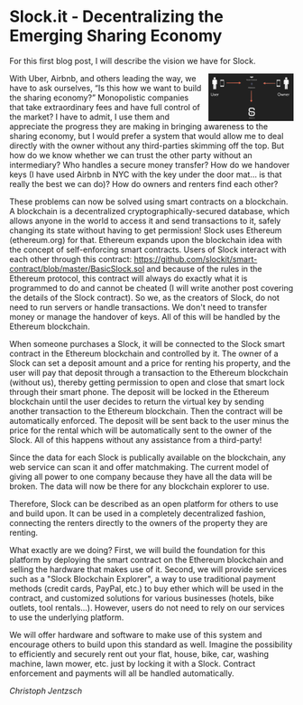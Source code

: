 # Slock.it - Decentralizing the Emerging Sharing Economy
For this first blog post, I will describe the vision we have for Slock.

<a href="images/slock_concept.png" class="swipebox"><img src="images/slock_concept.png" style="width:30%;padding-left:10px" align="right" alt="the slock.it concept"/></a> 

With Uber, Airbnb, and others leading the way, we have to ask ourselves, “Is this how we want to build the sharing economy?” 
Monopolistic companies that take extraordinary fees and have full control of the market? I have to admit, I use them and appreciate the progress they are making in bringing awareness to the sharing economy, but I would prefer a system that would allow me to deal directly with the owner without any third-parties skimming off the top. 
But how do we know whether we can trust the other party without an intermediary? Who handles a secure money transfer? How do we handover keys (I have used Airbnb in NYC with the key under the door mat… is that really the best we can do)?
How do owners and renters find each other?

These problems can now be solved using smart contracts on a blockchain. A blockchain is a decentralized cryptographically-secured database, which allows anyone in the world to access it 
and send transactions to it, safely changing its state without having to get permission! Slock uses Ethereum (ethereum.org) for that. 
Ethereum expands upon the blockchain idea with the concept of self-enforcing smart contracts. Users of Slock interact with each other through this contract: https://github.com/slockit/smart-contract/blob/master/BasicSlock.sol and because of the rules in the Ethereum protocol, this contract will always do exactly what it is programmed to do and cannot be cheated (I will write another post covering the details of the Slock contract). 
So we, as the creators of Slock, do not need to run servers or handle transactions. We don't need to transfer money or manage the handover of keys. All of this will be handled by the Ethereum blockchain.

When someone purchases a Slock, it will be connected to the Slock smart contract in the Ethereum blockchain and controlled by it. The owner of a Slock can set a deposit amount and a price for renting his property, and the user will pay that deposit through a transaction to the Ethereum blockchain (without us), thereby getting permission to open and close that smart lock through their smart phone. The deposit will be locked in the Ethereum blockchain until the user decides to return the virtual key by sending another transaction to the Ethereum blockchain. Then the contract will be automatically enforced. The deposit will be sent back to the user minus the price for the rental which will be automatically sent to the owner of the Slock. All of this happens without any assistance from a third-party! 

Since the data for each Slock is publically available on the blockchain, any web service can scan it and offer matchmaking. The current model of giving all power to one company because they have all the data will be broken. The data will now be there for any blockchain explorer to use.

Therefore, Slock can be described as an open platform for others to use and build upon. It can be used in a completely decentralized fashion, connecting the renters directly to the owners of the property they are renting. 

What exactly are we doing? First, we will build the foundation for this platform by deploying the smart contract on the Ethereum blockchain and selling the hardware that makes use of it. Second, we will provide services such as a "Slock Blockchain Explorer", a way to use traditional payment methods (credit cards, PayPal, etc.) to buy ether which will be used in the contract, and customized solutions for various businesses (hotels, bike outlets, tool rentals...). However, users do not need to rely on our services to use the underlying platform.

We will offer hardware and software to make use of this system and encourage others to build upon this standard as well. Imagine the possibility to efficiently and securely rent out your flat, house, bike, car, washing machine, lawn mower, etc. just by locking it with a Slock.  Contract enforcement and payments will all be handled automatically. 

*Christoph Jentzsch*

